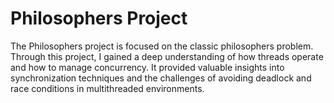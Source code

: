 # Philosophers Project

The Philosophers project is focused on the classic philosophers problem. Through this project, I gained a deep understanding of how threads operate and how to manage concurrency. It provided valuable insights into synchronization techniques and the challenges of avoiding deadlock and race conditions in multithreaded environments.
